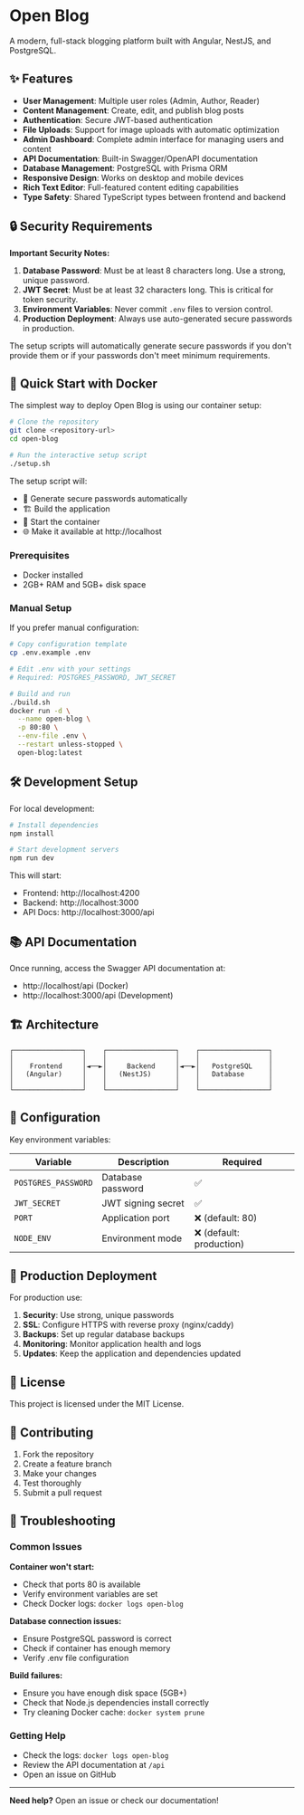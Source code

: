# Open Blog

A modern, full-stack blogging platform built with Angular, NestJS, and PostgreSQL.

## ✨ Features

- **User Management**: Multiple user roles (Admin, Author, Reader)
- **Content Management**: Create, edit, and publish blog posts
- **Authentication**: Secure JWT-based authentication
- **File Uploads**: Support for image uploads with automatic optimization
- **Admin Dashboard**: Complete admin interface for managing users and content
- **API Documentation**: Built-in Swagger/OpenAPI documentation
- **Database Management**: PostgreSQL with Prisma ORM
- **Responsive Design**: Works on desktop and mobile devices
- **Rich Text Editor**: Full-featured content editing capabilities
- **Type Safety**: Shared TypeScript types between frontend and backend

## 🔒 Security Requirements

**Important Security Notes:**

1. **Database Password**: Must be at least 8 characters long. Use a strong, unique password.
2. **JWT Secret**: Must be at least 32 characters long. This is critical for token security.
3. **Environment Variables**: Never commit `.env` files to version control.
4. **Production Deployment**: Always use auto-generated secure passwords in production.

The setup scripts will automatically generate secure passwords if you don't provide them or if your passwords don't meet minimum requirements.

## 🐳 Quick Start with Docker

The simplest way to deploy Open Blog is using our container setup:

```bash
# Clone the repository
git clone <repository-url>
cd open-blog

# Run the interactive setup script
./setup.sh
```

The setup script will:
- 🔐 Generate secure passwords automatically
- 🏗️ Build the application 
- 🚀 Start the container
- 🌐 Make it available at http://localhost

### Prerequisites
- Docker installed
- 2GB+ RAM and 5GB+ disk space

### Manual Setup
If you prefer manual configuration:

```bash
# Copy configuration template
cp .env.example .env

# Edit .env with your settings
# Required: POSTGRES_PASSWORD, JWT_SECRET

# Build and run
./build.sh
docker run -d \
  --name open-blog \
  -p 80:80 \
  --env-file .env \
  --restart unless-stopped \
  open-blog:latest
```

## 🛠️ Development Setup

For local development:

```bash
# Install dependencies
npm install

# Start development servers
npm run dev
```

This will start:
- Frontend: http://localhost:4200
- Backend: http://localhost:3000
- API Docs: http://localhost:3000/api

## 📚 API Documentation

Once running, access the Swagger API documentation at:
- http://localhost/api (Docker)
- http://localhost:3000/api (Development)

## 🏗️ Architecture

```
┌─────────────────┐    ┌─────────────────┐    ┌─────────────────┐
│                 │    │                 │    │                 │
│    Frontend     │◄──►│     Backend     │◄──►│   PostgreSQL    │
│   (Angular)     │    │   (NestJS)      │    │   Database      │
│                 │    │                 │    │                 │
└─────────────────┘    └─────────────────┘    └─────────────────┘
```

## 🔧 Configuration

Key environment variables:

| Variable | Description | Required |
|----------|-------------|----------|
| `POSTGRES_PASSWORD` | Database password | ✅ |
| `JWT_SECRET` | JWT signing secret | ✅ |
| `PORT` | Application port | ❌ (default: 80) |
| `NODE_ENV` | Environment mode | ❌ (default: production) |

## 🚀 Production Deployment

For production use:

1. **Security**: Use strong, unique passwords
2. **SSL**: Configure HTTPS with reverse proxy (nginx/caddy)
3. **Backups**: Set up regular database backups
4. **Monitoring**: Monitor application health and logs
5. **Updates**: Keep the application and dependencies updated

## 📝 License

This project is licensed under the MIT License.

## 🤝 Contributing

1. Fork the repository
2. Create a feature branch
3. Make your changes
4. Test thoroughly
5. Submit a pull request

## 🐛 Troubleshooting

### Common Issues

**Container won't start:**
- Check that ports 80 is available
- Verify environment variables are set
- Check Docker logs: `docker logs open-blog`

**Database connection issues:**
- Ensure PostgreSQL password is correct
- Check if container has enough memory
- Verify .env file configuration

**Build failures:**
- Ensure you have enough disk space (5GB+)
- Check that Node.js dependencies install correctly
- Try cleaning Docker cache: `docker system prune`

### Getting Help

- Check the logs: `docker logs open-blog`
- Review the API documentation at `/api`
- Open an issue on GitHub

---

**Need help?** Open an issue or check our documentation!

